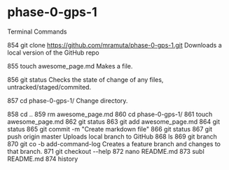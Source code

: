 # phase-0-gps-1

Terminal Commands

  854  git clone https://github.com/mramuta/phase-0-gps-1.git
  		Downloads a local version of the GitHub repo

  855  touch awesome_page.md
  		Makes a file.

  856  git status
  		Checks the state of change of any files, untracked/staged/commited.

  857  cd phase-0-gps-1/
  		Change directory.

  858  cd ..
  859  rm awesome_page.md 
  860  cd phase-0-gps-1/
  861  touch awesome_page.md
  862  git status
  863  git add awesome_page.md
  864  git status
  865  git commit -m "Create markdown file"
  866  git status
  867  git push origin master
  		Uploads local branch to GitHub
  868  ls
  869  git branch
  870  git co -b add-command-log
  		Creates a feature branch and changes to that branch.
  871  git checkout --help
  872  nano README.md 
  873  subl README.md 
  874  history
